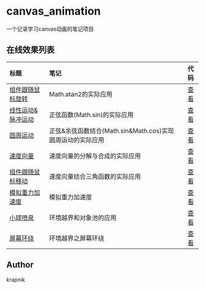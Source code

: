 # canvas_animation

一个记录学习canvas动画的笔记项目

## 在线效果列表

[placeholder]:p

| 标题 | 笔记 | 代码 |
|:-------- |:-------- |:--------:|
| [组件跟随鼠标旋转](https://krapnikkk.github.io/canvas_animation/demo/rotateArrow.html) | Math.atan2的实际应用 | [查看](./demo/rotateArrow.html) |
| [线性运动&脉冲运动](https://krapnikkk.github.io/canvas_animation/demo/sineMotion.html) | 正弦函数(Math.sin)的实际应用 | [查看](./demo/sineMotion.html) |
| [圆周运动](https://krapnikkk.github.io/canvas_animation/demo/circleMotion.html) | 正弦&余弦函数结合(Math.sin&Math.cos)实现圆周运动的实际应用 | [查看](./demo/circleMotion.html) |
| [速度向量](https://krapnikkk.github.io/canvas_animation/demo/velocityVector.html) | 速度向量的分解与合成的实际应用 | [查看](./demo/velocityVector.html) |
| [组件跟随鼠标移动](https://krapnikkk.github.io/canvas_animation/demo/moveArrow.html) | 速度向量结合三角函数的实际应用 | [查看](./demo/moveArrow.html) |
| [模拟重力加速度](https://krapnikkk.github.io/canvas_animation/demo/gravity.html) | 模拟重力加速度 | [查看](./demo/gravity.html) |
| [小球喷泉](https://krapnikkk.github.io/canvas_animation/demo/fountain.html) | 环境越界和对象池的应用 | [查看](./demo/fountain.html) |
| [屏幕环绕](https://krapnikkk.github.io/canvas_animation/demo/surround.html) | 环境越界之屏幕环绕 | [查看](./demo/surround.html) |

[/placeholder]:p

## Author
krapnik

